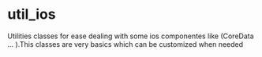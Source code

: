# util_ios
Utilities classes for ease dealing with some ios componentes like (CoreData ... ).This classes are very basics which can be customized when needed
